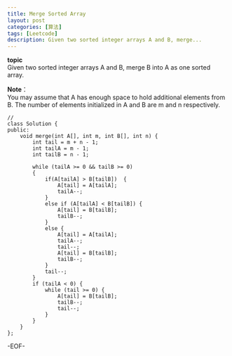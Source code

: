 ```yaml
---
title: Merge Sorted Array
layout: post
categories: [算法]
tags: [Leetcode]
description: Given two sorted integer arrays A and B, merge...
---
```


**topic**  
Given two sorted integer arrays A and B, merge B into A as one sorted array.

**Note**：  
You may assume that A has enough space to hold additional elements from B. The number of elements initialized in A and B are m and n respectively.

	//
	class Solution {
	public:
	    void merge(int A[], int m, int B[], int n) {
	        int tail = m + n - 1;
	    	int tailA = m - 1;
	    	int tailB = n - 1;
	    
	    	while (tailA >= 0 && tailB >= 0)
	    	{
	    		if(A[tailA] > B[tailB])  {
	    			A[tail] = A[tailA];
	    			tailA--;
	    		}
	    		else if (A[tailA] < B[tailB]) {
	    			A[tail] = B[tailB];
	    			tailB--;
	    		}
	    		else {
	    			A[tail] = A[tailA];
	    			tailA--;
	    			tail--;
	    			A[tail] = B[tailB];
	    			tailB--;
	    		}
	    		tail--;
	    	}
	    	if (tailA < 0) {
	    		while (tail >= 0) {
	    			A[tail] = B[tailB];
	    			tailB--;
	    			tail--;
	    		}
	    	}    
	    }
	};

-EOF-